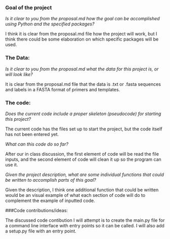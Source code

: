 ### Goal of the project
*Is it clear to you from the proposal.md how the goal can be accomplished using Python and the specified packages?*

I think it is clear from the proposal.md file how the project will work, but I think there could be some elaboration on which specific packages will be used.

### The Data: 
*Is it clear to you from the proposal.md what the data for this project is, or will look like?*

It is clear from the proposal.md file that the data is .txt or .fasta sequences and labels in a FASTA format of primers and templates.

### The code:
*Does the current code include a proper skeleton (pseudocode) for starting this project?*

The current code has the files set up to start the project, but the code itself has not been entered yet.

*What can this code do so far?*

After our in class discussion, the first element of code will be read the file inputs, and the second element of code will clean it up so the program can use it.

*Given the project description, what are some individual functions that could be written to accomplish parts of this goal?*

Given the description, I think one additional function that could be written would be an visual example of what each section of code will do to complement the example of inputted code.

###Code contributions/ideas:

The discussed code contibution I will attempt is to create the main.py file for a command line interface with entry points so it can be called. I will also add a setup.py file with an entry point.

